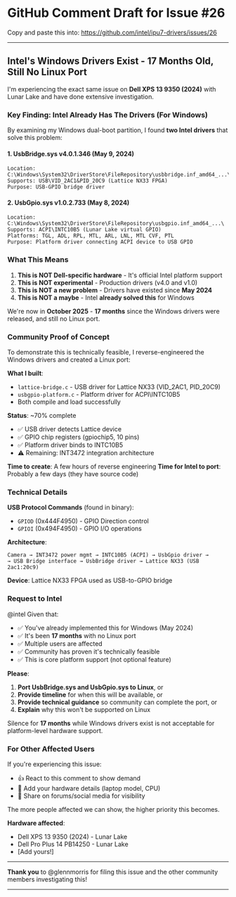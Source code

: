 # GitHub Comment Draft for Issue #26

Copy and paste this into: https://github.com/intel/ipu7-drivers/issues/26

---

## Intel's Windows Drivers Exist - 17 Months Old, Still No Linux Port

I'm experiencing the exact same issue on **Dell XPS 13 9350 (2024)** with Lunar Lake and have done extensive investigation.

### Key Finding: Intel Already Has The Drivers (For Windows)

By examining my Windows dual-boot partition, I found **two Intel drivers** that solve this problem:

#### 1. UsbBridge.sys v4.0.1.346 (May 9, 2024)
```
Location: C:\Windows\System32\DriverStore\FileRepository\usbbridge.inf_amd64_...\
Supports: USB\VID_2AC1&PID_20C9 (Lattice NX33 FPGA)
Purpose: USB-GPIO bridge driver
```

#### 2. UsbGpio.sys v1.0.2.733 (May 8, 2024)
```
Location: C:\Windows\System32\DriverStore\FileRepository\usbgpio.inf_amd64_...\
Supports: ACPI\INTC10B5 (Lunar Lake virtual GPIO)
Platforms: TGL, ADL, RPL, MTL, ARL, LNL, MTL CVF, PTL
Purpose: Platform driver connecting ACPI device to USB GPIO
```

### What This Means

1. **This is NOT Dell-specific hardware** - It's official Intel platform support
2. **This is NOT experimental** - Production drivers (v4.0 and v1.0)  
3. **This is NOT a new problem** - Drivers have existed since **May 2024**
4. **This is NOT a maybe** - Intel **already solved this** for Windows

We're now in **October 2025** - **17 months** since the Windows drivers were released, and still no Linux port.

### Community Proof of Concept

To demonstrate this is technically feasible, I reverse-engineered the Windows drivers and created a Linux port:

**What I built**:
- `lattice-bridge.c` - USB driver for Lattice NX33 (VID_2AC1, PID_20C9)
- `usbgpio-platform.c` - Platform driver for ACPI\INTC10B5
- Both compile and load successfully

**Status**: ~70% complete
- ✅ USB driver detects Lattice device
- ✅ GPIO chip registers (gpiochip5, 10 pins)
- ✅ Platform driver binds to INTC10B5
- ⚠️ Remaining: INT3472 integration architecture

**Time to create**: A few hours of reverse engineering
**Time for Intel to port**: Probably a few days (they have source code)

### Technical Details

**USB Protocol Commands** (found in binary):
- `GPIOD` (0x444F4950) - GPIO Direction control
- `GPIOI` (0x494F4950) - GPIO I/O operations

**Architecture**:
```
Camera → INT3472 power mgmt → INTC10B5 (ACPI) → UsbGpio driver → 
→ USB Bridge interface → UsbBridge driver → Lattice NX33 (USB 2ac1:20c9)
```

**Device**: Lattice NX33 FPGA used as USB-to-GPIO bridge

### Request to Intel

@intel Given that:
- ✅ You've already implemented this for Windows (May 2024)
- ✅ It's been **17 months** with no Linux port
- ✅ Multiple users are affected
- ✅ Community has proven it's technically feasible
- ✅ This is core platform support (not optional feature)

**Please**:
1. **Port UsbBridge.sys and UsbGpio.sys to Linux**, or
2. **Provide timeline** for when this will be available, or
3. **Provide technical guidance** so community can complete the port, or
4. **Explain** why this won't be supported on Linux

Silence for **17 months** while Windows drivers exist is not acceptable for platform-level hardware support.

### For Other Affected Users

If you're experiencing this issue:
- 👍 React to this comment to show demand
- 💬 Add your hardware details (laptop model, CPU)
- 🔗 Share on forums/social media for visibility

The more people affected we can show, the higher priority this becomes.

**Hardware affected**:
- Dell XPS 13 9350 (2024) - Lunar Lake
- Dell Pro Plus 14 PB14250 - Lunar Lake  
- [Add yours!]

---

**Thank you** to @glennmorris for filing this issue and the other community members investigating this!

---



